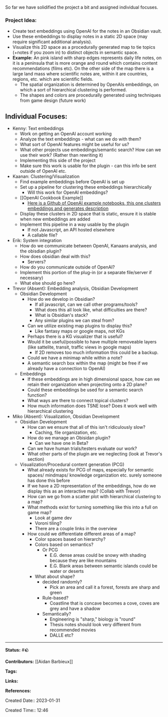 So far we have solidified the project a bit and assigned individual focuses.

### Project Idea:
- Create text embeddings using OpenAI for the notes in an Obsidian vault.
- Use these embeddings to display notes in a static 2D space (may require significant additional analysis). 
- Visualize this 2D space as a procedurally generated map to tie  topics (+notes if you zoom in) to distinct objects in semantic space.
- **Example:** An pink island with sharp edges represents daily life notes, on it is a peninsula that is more orange and round which contains content recommendations (films etc). On the other side of the map there is a large land mass where scientific notes are, within it are countries, regions, etc. which are scientific fields.
	- The spatial organization is determined by OpenAIs embeddings, on which a sort of hierarchical clustering is performed.
	- The shapes and colors are procedurally generated using techniques from game design (future work)

## Individual Focuses:
- Kenny: Text embeddings
	- Work on getting an OpenAI account working
	- Analyze the text embeddings - what can we do with them?
	- What sort of OpenAI features might be useful for us?
	- What other projects use embeddings/semantic search? How can we use their work? (Rather than rewriting it)
	- Implementing this side of the project 
	- Make sure this work is usable for the plugin - can this info be sent outside of OpenAI etc.
- Kaanan: Clustering/Visualization
	- Find example embeddings before OpenAI is set up
	- Set up a pipeline for clustering these embeddings hierarchically
		- Will this work for OpenAI embeddings?
	- [[OpenAI Cookbook Example]]
		- [Here is a Github of OpenAI example notebooks, this one clusters embeddings and generates description](https://github.com/openai/openai-cookbook/blob/main/examples/Clustering.ipynb)
	- Display these clusters in 2D space that is static, ensure it is stable when new embeddings are added
	- Implement this pipeline in a way usable by the plugin
		- If not Javascript, an API hosted elsewhere
		- A callable file?
- Erik: System integration
	- How do we communicate between OpenAI, Kanaans analysis, and the obisdian plugin?
	- How does obsidian deal with this?
		- Servers?
	- How do you communicate outside of OpenAI?
	- Implement this portion of the plug-in (or a separate file/server if necessary)
	- What else should go here?
- Trevor (Absent): Embedding analysis, Obsidian Development
	- Obsidian Development
		- How do we develop in Obsidian? 
			- If all javascript, can we call other programs/tools?
			- What does this all look like, what difficulties are there?
			- What is Obsidian's stack?
			- Any similar plugins we can steal from?
		- Can we utilize existing map plugins to display this?
			- Like fantasy maps or google maps, not KGs
		- Perhaps there is a KG visualizer that is useful?
		- Would it be useful/possible to have multiple removeable layers (like sattelite, transit, traffic views in google maps)
			- If 2D removes too much information this could be a backup.
		- Could we have a minimap while within a note?
		- A semantic search box within the map (might be free if we already have a connection to OpenAI)
	- Embeddings
		- If these embeddings are in high dimensional space, how can we retain their organization when projecting onto a 2D plane?
		- Could these embeddings be used for a semantic search function?
		- What ways are there to connect topical clusters?
		- How much information does TSNE lose? Does it work well with hierarchical clustering
- Miko (Absent): Visualization, Obsidian Development
	- Obsidian Development
		- How can we ensure that all of this isn't ridiculously slow?
			- Caching, file organization, etc.
		- How do we manage an Obisidan plugin? 
			- Can we have one in Beta?
		- Can we have human trials/testers evaluate our work?
		- What other parts of the plugin are we neglecting (look at Trevor's section)
	- Visualization/Procedural content generation (PCG)
		- What already exists for PCG of maps, especially for semantic spaces/ mindmaps/ knowledge organization etc. surely someone has done this before
		- If we have a 2D representation of the embeddings, how do we display this as an interactive map? (Collab with Trevor)
		- How can we go from a scatter plot with hierarchical clustering to a map?
		- What methods exist for turning something like this into a full on game map?
			- Look at game dev
			- Voroni tiling?
			- There are a couple links in the overview
		- How could we differentiate different areas of a map?
			- Color spaces based on hierarchy?
			- Colors based on semantics?
				- Or PCG
					- E.G. dense areas could be snowy with shading because they are like mountains
					- E.G. Blank areas between semantic islands could be water or deserts
			- What about shape?
				- decided randomly? 
					- Pick an area and call it a forest, forests are sharp and green
				- Rule-based?
					- Coastline that is concave becomes a cove, coves are grey and have a shadow
				- Semantically?
					- Engineering is "sharp," biology is "round"
					- Thesis notes should look very different from recommended movies
					- DALLE etc? 



 
---
**Status:**
#🪨

**Contributors:**
[[Aidan Barbieux]]

**Tags:**

**Links:**

**References:**

Created Date:: 2023-01-31

Created Time:: 12:46
